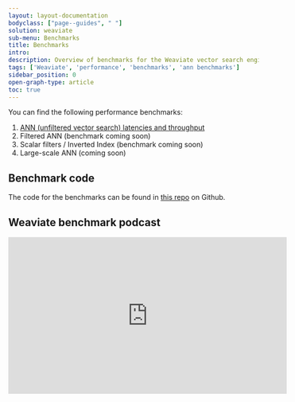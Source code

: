 ```yaml
---
layout: layout-documentation
bodyclass: ["page--guides", " "]
solution: weaviate
sub-menu: Benchmarks
title: Benchmarks
intro: 
description: Overview of benchmarks for the Weaviate vector search engine
tags: ['Weaviate', 'performance', 'benchmarks', 'ann benchmarks']
sidebar_position: 0
open-graph-type: article
toc: true
---
```


You can find the following performance benchmarks:

1. [ANN (unfiltered vector search) latencies and throughput](ann.html)
2. Filtered ANN (benchmark coming soon)
2. Scalar filters / Inverted Index (benchmark coming soon)
3. Large-scale ANN (coming soon)

## Benchmark code

The code for the benchmarks can be found in [this repo](https://github.com/semi-technologies/weaviate-benchmarking) on Github.

## Weaviate benchmark podcast

<iframe width="560" height="315" src="https://www.youtube.com/embed/kG3ji89AFyQ" title="Weaviate vector search benchmark podcast" frameborder="0" allow="accelerometer; autoplay; clipboard-write; encrypted-media; gyroscope; picture-in-picture" allowfullscreen></iframe>